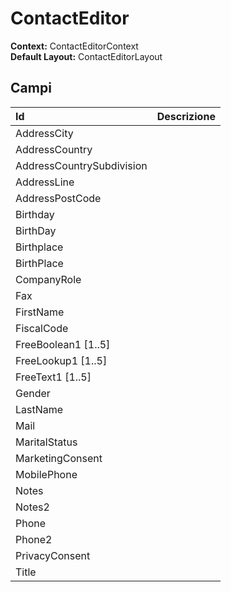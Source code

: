 
# ContactEditor

**Context:** ContactEditorContext  
**Default Layout:** ContactEditorLayout

## Campi

| Id | Descrizione |
| :--- | :--- |
| AddressCity |  |
| AddressCountry |  |
| AddressCountrySubdivision |  |
| AddressLine |  |
| AddressPostCode |  |
| Birthday |  |
| BirthDay |  |
| Birthplace |  |
| BirthPlace |  |
| CompanyRole |  |
| Fax |  |
| FirstName |  |
| FiscalCode |  |
| FreeBoolean1 \[1..5\] |  |
| FreeLookup1 \[1..5\] |  |
| FreeText1 \[1..5\] |  |
| Gender |  |
| LastName |  |
| Mail |  |
| MaritalStatus |  |
| MarketingConsent |  |
| MobilePhone |  |
| Notes |  |
| Notes2 |  |
| Phone |  |
| Phone2 |  |
| PrivacyConsent |  |
| Title |  |

